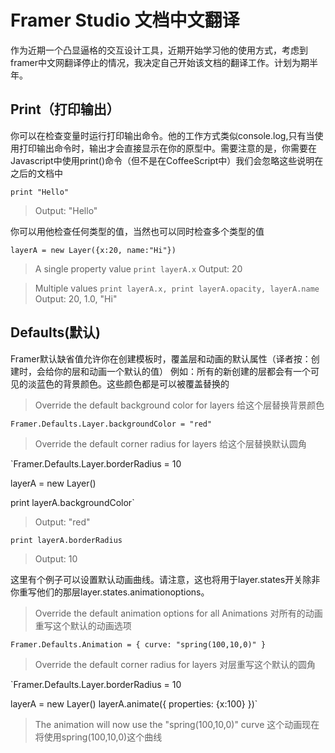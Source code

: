 Framer Studio 文档中文翻译
=============================================================================

作为近期一个凸显逼格的交互设计工具，近期开始学习他的使用方式，考虑到framer中文网翻译停止的情况，我决定自己开始该文档的翻译工作。计划为期半年。


Print（打印输出）
------------------------------------------------------------------------
你可以在检查变量时运行打印输出命令。他的工作方式类似console.log,只有当使用打印输出命令时，输出才会直接显示在你的原型中。需要注意的是，你需要在Javascript中使用print()命令（但不是在CoffeeScript中）我们会忽略这些说明在之后的文档中


`print "Hello"` 
> Output: "Hello"


你可以用他检查任何类型的值，当然也可以同时检查多个类型的值


`layerA = new Layer({x:20, name:"Hi"})`

> A single property value
`print layerA.x`
> Output: 20

> Multiple values
`print layerA.x, print layerA.opacity, layerA.name`
> Output: 20, 1.0, "Hi"


Defaults(默认)
------------------------------------------------------------------------
Framer默认缺省值允许你在创建模板时，覆盖层和动画的默认属性（译者按：创建时，会给你的层和动画一个默认的值）
例如：所有的新创建的层都会有一个可见的淡蓝色的背景颜色。这些颜色都是可以被覆盖替换的


> Override the default background color for layers
给这个层替换背景颜色

`Framer.Defaults.Layer.backgroundColor = "red"`

> Override the default corner radius for layers
给这个层替换默认圆角

`Framer.Defaults.Layer.borderRadius = 10

layerA = new Layer()

print layerA.backgroundColor`
> Output: "red"

`print layerA.borderRadius`
> Output: 10



这里有个例子可以设置默认动画曲线。请注意，这也将用于layer.states开关除非你重写他们的那层layer.states.animationoptions。


> Override the default animation options for all Animations
对所有的动画重写这个默认的动画选项

`Framer.Defaults.Animation = {
    curve: "spring(100,10,0)"
}`

> Override the default corner radius for layers
对层重写这个默认的圆角

`Framer.Defaults.Layer.borderRadius = 10

layerA = new Layer()
layerA.animate({
    properties: {x:100}
})`

> The animation will now use the "spring(100,10,0)" curve
这个动画现在将使用spring(100,10,0)这个曲线


